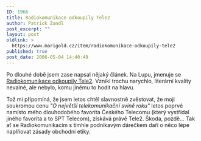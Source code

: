 ```yaml
---
ID: 1966
title: Radiokomunikace odkoupily Tele2
author: Patrick Zandl
post_excerpt: ""
layout: post
oldlink: >
  https://www.marigold.cz/item/radiokomunikace-odkoupily-tele2
published: true
post_date: 2006-05-04 14:40:49
---
```

<p>Po dlouhé době jsem zase napsal nějaký článek. Na Lupu, jmenuje se <a href="http://www.lupa.cz/clanky/ceske-radiokomunikace-odkoupily-tele2/">Radiokomunikace odkoupily Tele2</a>. Vznikl trochu narychlo, literární kvality nevalné, ale nebylo, komu jinému to hodit na hlavu. </p>

<p>Tož mi připomíná, že jsem letos chtěl slavnostně zvěstovat, že moji soukromou cenu <i>"O největší telekomunikační svině roku"</i> letos poprvé namísto mého dlouhodobého favorita Českého Telecomu (který vystřídal jiného favorita a to SPT Telecom), získává právě Tele2. Škoda, pozdě... Tak ať se Radiokomunikacím s tímhle podnikavým dárečkem daří o něco lépe naplňovat zásady obchodní etiky.
</p>

